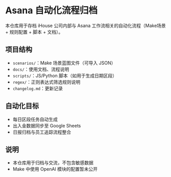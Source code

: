 # Asana 自动化流程归档

本仓库用于存档 iHouse 公司内部与 Asana 工作流相关的自动化流程（Make场景 + 规则配置 + 脚本 + 文档）。

## 项目结构
- `scenarios/`：Make 场景蓝图文件（可导入 JSON）
- `docs/`：使用文档、流程说明
- `scripts/`：JS/Python 脚本（如用于生成日期区段）
- `regex/`：正则表达式筛选规则说明
- `changelog.md`：更新记录

## 自动化目标
- 每日区段任务自动生成
- 出入金数据同步至 Google Sheets
- 日报归档与员工追踪流程整合

## 说明
- 本仓库用于归档与交流，不包含敏感数据
- Make 中使用 OpenAI 模块的配置暂未公开
